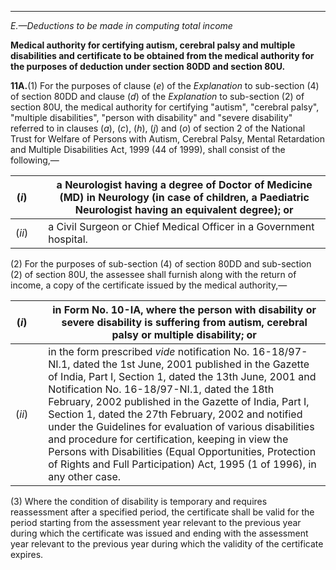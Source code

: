 ****

_E.—Deductions to be made in computing total income_

**Medical authority for certifying autism, cerebral palsy and multiple disabilities and certificate to be obtained from the medical authority for the purposes of deduction under section 80DD and section 80U.**

**11A.**(1) For the purposes of clause (_e_) of the _Explanation_ to sub-section (4) of section 80DD and clause (_d_) of the _Explanation_ to sub-section (2) of section 80U, the medical authority for certifying "autism", "cerebral palsy", "multiple disabilities", "person with disability" and "severe disability" referred to in clauses (_a_), (_c_), (_h_), (_j_) and (_o_) of section 2 of the National Trust for Welfare of Persons with Autism, Cerebral Palsy, Mental Retardation and Multiple Disabilities Act, 1999 (44 of 1999), shall consist of the following,—

(_i_)|  |  a Neurologist having a degree of Doctor of Medicine (MD) in Neurology (in case of children, a Paediatric Neurologist having an equivalent degree); or   
---|---|---  
(_ii_)|  |  a Civil Surgeon or Chief Medical Officer in a Government hospital.  
  
(2) For the purposes of sub-section (4) of section 80DD and sub-section (2) of section 80U, the assessee shall furnish along with the return of income, a copy of the certificate issued by the medical authority,—

(_i_)|  |  in Form No. 10-IA, where the person with disability or severe disability is suffering from autism, cerebral palsy or multiple disability; or  
---|---|---  
(_ii_)|  |  in the form prescribed _vide_ notification No. 16-18/97-NI.1, dated the 1st June, 2001 published in the Gazette of India, Part I, Section 1, dated the 13th June, 2001 and Notification No. 16-18/97-NI.1, dated the 18th February, 2002 published in the Gazette of India, Part I, Section 1, dated the 27th February, 2002 and notified under the Guidelines for evaluation of various disabilities and procedure for certification, keeping in view the Persons with Disabilities (Equal Opportunities, Protection of Rights and Full Participation) Act, 1995 (1 of 1996), in any other case.  
  
(3) Where the condition of disability is temporary and requires reassessment after a specified period, the certificate shall be valid for the period starting from the assessment year relevant to the previous year during which the certificate was issued and ending with the assessment year relevant to the previous year during which the validity of the certificate expires.